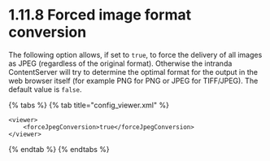 # 1.11.8 Forced image format conversion

The following option allows, if set to `true`, to force the delivery of all images as JPEG \(regardless of the original format\). Otherwise the intranda ContentServer will try to determine the optimal format for the output in the web browser itself \(for example PNG for PNG or JPEG for TIFF/JPEG\). The default value is `false`.

{% tabs %}
{% tab title="config\_viewer.xml" %}
```markup
<viewer>
    <forceJpegConversion>true</forceJpegConversion>
</viewer>
```
{% endtab %}
{% endtabs %}

